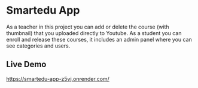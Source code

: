 
# Smartedu App

As a teacher in this project you can add or delete the course (with thumbnail) that you uploaded directly to Youtube. As a student you can enroll and release these courses, it includes an admin panel where you can see categories and users.


## Live Demo

https://smartedu-app-z5vj.onrender.com/

  
